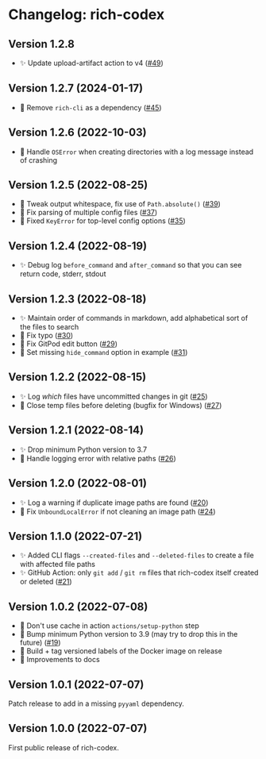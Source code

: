 # Changelog: rich-codex

## Version 1.2.8

- ✨ Update upload-artifact action to v4 ([#49](https://github.com/ewels/rich-codex/pull/49))

## Version 1.2.7 (2024-01-17)

- 🐛 Remove `rich-cli` as a dependency ([#45](https://github.com/ewels/rich-codex/issues/45))

## Version 1.2.6 (2022-10-03)

- 🐛 Handle `OSError` when creating directories with a log message instead of crashing

## Version 1.2.5 (2022-08-25)

- 🐛 Tweak output whitespace, fix use of `Path.absolute()` ([#39](https://github.com/ewels/rich-codex/pull/39))
- 🐛 Fix parsing of multiple config files ([#37](https://github.com/ewels/rich-codex/issues/37))
- 🐛 Fixed `KeyError` for top-level config options ([#35](https://github.com/ewels/rich-codex/issues/35))

## Version 1.2.4 (2022-08-19)

- ✨ Debug log `before_command` and `after_command` so that you can see return code, stderr, stdout

## Version 1.2.3 (2022-08-18)

- ✨ Maintain order of commands in markdown, add alphabetical sort of the files to search
- 🐛 Fix typo ([#30](https://github.com/ewels/rich-codex/pull/30))
- 🐛 Fix GitPod edit button ([#29](https://github.com/ewels/rich-codex/pull/29))
- 🐛 Set missing `hide_command` option in example ([#31](https://github.com/ewels/rich-codex/pull/31))

## Version 1.2.2 (2022-08-15)

- ✨ Log _which_ files have uncommitted changes in git ([#25](https://github.com/ewels/rich-codex/issues/25))
- 🐛 Close temp files before deleting (bugfix for Windows) ([#27](https://github.com/ewels/rich-codex/issues/27))

## Version 1.2.1 (2022-08-14)

- ✨ Drop minimum Python version to 3.7
- 🐛 Handle logging error with relative paths ([#26](https://github.com/ewels/rich-codex/issues/26))

## Version 1.2.0 (2022-08-01)

- ✨ Log a warning if duplicate image paths are found ([#20](https://github.com/ewels/rich-codex/issues/20))
- 🐛 Fix `UnboundLocalError` if not cleaning an image path ([#24](https://github.com/ewels/rich-codex/issues/24))

## Version 1.1.0 (2022-07-21)

- ✨ Added CLI flags `--created-files` and `--deleted-files` to create a file with affected file paths
- ✨ GitHub Action: only `git add` / `git rm` files that rich-codex itself created or deleted ([#21](https://github.com/ewels/rich-codex/issues/21))

## Version 1.0.2 (2022-07-08)

- 🐛 Don't use cache in action `actions/setup-python` step
- 🐛 Bump minimum Python version to 3.9 (may try to drop this in the future) ([#19](https://github.com/ewels/rich-codex/issues/19))
- 🐳 Build + tag versioned labels of the Docker image on release
- 📖 Improvements to docs

## Version 1.0.1 (2022-07-07)

Patch release to add in a missing `pyyaml` dependency.

## Version 1.0.0 (2022-07-07)

First public release of rich-codex.
